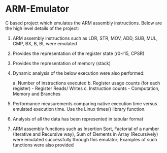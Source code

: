 # ARM-Emulator
C based project which emulates the ARM assembly instructions. Below are the high level details of the project:

1.  ARM assembly instructions such as LDR, STR, MOV, ADD, SUB, MUL, CMP, BX, B, BL were emulated
2.  Provides the representation of the register state (r0-r15, CPSR)
3.  Provides the representation of memory (stack)
4.  Dynamic analysis of the below execution were also performed:

      a. Number of instructions executed
      b. Register usage counts (for each register) - Register Reads/ Writes
      c. Instruction counts - Computation, Memory and Branches
          
5.  Performance measurements comparing native execution time versus emulated execution time. Use the Linux times() library function.
6.  Analysis of all the data has been represented in tabular format
7.  ARM assembly functions such as Insertion Sort, Factorial of a number (Iterative and Recursive way), Sum of Elements in Array (Recursively) were emulated successfully through this emulator; Examples of such functions were also provided
